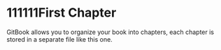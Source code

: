# 111111First Chapter

GitBook allows you to organize your book into chapters, each chapter is stored in a separate file like this one.

